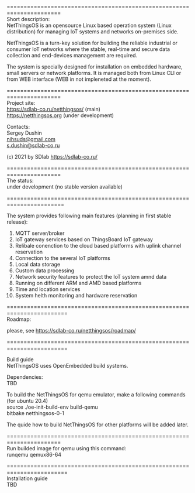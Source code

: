 ======================================================================   
Short description:  
NetThingsOS is an opensource Linux based operation system (Linux distribution) 
for managing IoT systems and networks on-premises side. 

NetThingsOS is a turn-key solution for building the reliable industrial or consumer 
IoT networks where the stable, real-time and secure data collection and 
end-devices management are required.

The system is specially designed for installation on embedded hardware, 
small servers or network platforms.  It is managed both from Linux CLI 
or from WEB interface (WEB in not impleneted at the moment).

======================================================================  
Project site:  
https://sdlab-co.ru/netthingsos/ (main)  
https://netthingsos.org (under development)  
  
Contacts:  
Sergey Dushin  
nihsuds@gmail.com  
s.dushin@sdlab-co.ru  
  
(c) 2021 by SDlab https://sdlab-co.ru/  
  
======================================================================  
The status:  
under development (no stable version available)  
  
=======================================================================     

The system provides following main features (planning in first stable release):  
1. MQTT server/broker  
2. IoT gateway services based on ThingsBoard IoT gateway  
3. Relibale conenction to the cloud based platforms with uplink channel reservation  
4. Connection to the several IoT platforms  
5. Local data storage  
6. Custom data processing  
7. Network security features to protect the IoT system amnd data  
8. Running on different ARM and AMD based platforms  
9. Time and location services  
10. System helth monitoring and hardware reservation  
   
========================================================================      
Roadmap:  

please, see https://sdlab-co.ru/netthingsos/roadmap/  
  
  
========================================================================   
  
Build guide  
NetThingsOS uses OpenEmbedded build systems.   

Dependencies:   
TBD  

To build the NetThingsOS for qemu emulator, make a following commands (for ubuntu 20.4)  
source ./oe-init-build-env build-qemu   
bitbake netthingsos-0-1  


The quide how to build NetThingsOS for other platforms will be added later.   


======================================================================  
Run builded image for qemu using this command:  
runqemu qemux86-64  



========================================================================    
Installation guide  
TBD  





